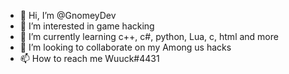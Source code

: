 - 👋 Hi, I’m @GnomeyDev
- 👀 I’m interested in game hacking
- 🌱 I’m currently learning c++, c#, python, Lua, c, html and more
- 💞️ I’m looking to collaborate on my Among us hacks
- 📫 How to reach me Wuuck#4431

<!---
GnomeyDev/GnomeyDev is a ✨ special ✨ repository because its `README.md` (this file) appears on your GitHub profile.
You can click the Preview link to take a look at your changes.
--->
